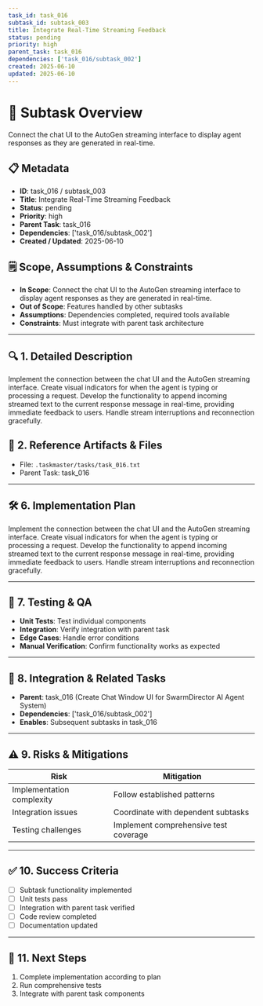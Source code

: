 ```yaml
---
task_id: task_016
subtask_id: subtask_003
title: Integrate Real-Time Streaming Feedback
status: pending
priority: high
parent_task: task_016
dependencies: ['task_016/subtask_002']
created: 2025-06-10
updated: 2025-06-10
---
```


# 🎯 Subtask Overview
Connect the chat UI to the AutoGen streaming interface to display agent responses as they are generated in real-time.

## 📋 Metadata
- **ID**: task_016 / subtask_003
- **Title**: Integrate Real-Time Streaming Feedback
- **Status**: pending
- **Priority**: high
- **Parent Task**: task_016
- **Dependencies**: ['task_016/subtask_002']
- **Created / Updated**: 2025-06-10

## 🗒️ Scope, Assumptions & Constraints
- **In Scope**: Connect the chat UI to the AutoGen streaming interface to display agent responses as they are generated in real-time.
- **Out of Scope**: Features handled by other subtasks
- **Assumptions**: Dependencies completed, required tools available
- **Constraints**: Must integrate with parent task architecture

---

## 🔍 1. Detailed Description
Implement the connection between the chat UI and the AutoGen streaming interface. Create visual indicators for when the agent is typing or processing a request. Develop the functionality to append incoming streamed text to the current response message in real-time, providing immediate feedback to users. Handle stream interruptions and reconnection gracefully.

## 📁 2. Reference Artifacts & Files
- File: `.taskmaster/tasks/task_016.txt`
- Parent Task: task_016

---

## 🛠️ 6. Implementation Plan
Implement the connection between the chat UI and the AutoGen streaming interface. Create visual indicators for when the agent is typing or processing a request. Develop the functionality to append incoming streamed text to the current response message in real-time, providing immediate feedback to users. Handle stream interruptions and reconnection gracefully.

---

## 🧪 7. Testing & QA
- **Unit Tests**: Test individual components
- **Integration**: Verify integration with parent task
- **Edge Cases**: Handle error conditions
- **Manual Verification**: Confirm functionality works as expected

---

## 🔗 8. Integration & Related Tasks
- **Parent**: task_016 (Create Chat Window UI for SwarmDirector AI Agent System)
- **Dependencies**: ['task_016/subtask_002']
- **Enables**: Subsequent subtasks in task_016

---

## ⚠️ 9. Risks & Mitigations
| Risk | Mitigation |
|------|------------|
| Implementation complexity | Follow established patterns |
| Integration issues | Coordinate with dependent subtasks |
| Testing challenges | Implement comprehensive test coverage |

---

## ✅ 10. Success Criteria
- [ ] Subtask functionality implemented
- [ ] Unit tests pass
- [ ] Integration with parent task verified
- [ ] Code review completed
- [ ] Documentation updated

---

## 🚀 11. Next Steps
1. Complete implementation according to plan
2. Run comprehensive tests
3. Integrate with parent task components
